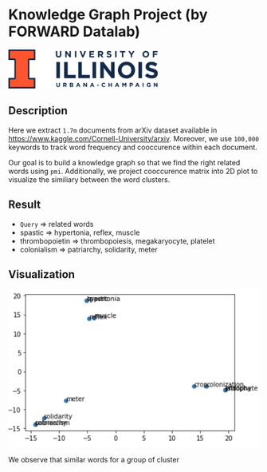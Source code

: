 # Knowledge Graph Project (by FORWARD Datalab)
![logo](./logo.png)

## Description

Here we extract `1.7m` documents from arXiv dataset available in https://www.kaggle.com/Cornell-University/arxiv. Moreover, we use `100,000` keywords to track word frequency and cooccurence within each document.

Our goal is to build a knowledge graph so that we find the right related words using `pmi`. Additionally, we project cooccurence matrix into 2D plot to visualize the similiary between the word clusters.


## Result
- `Query` => related words
- spastic => hypertonia, reflex, muscle
- thrombopoietin => thrombopoiesis, megakaryocyte, platelet
- colonialism => patriarchy, solidarity, meter

## Visualization
![plot](./plot.png)

We observe that similar words for a group of cluster
